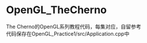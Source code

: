 # OpenGL_TheCherno
The Cherno的OpenGL系列教程代码，每集对应，自留参考<br/>
代码保存在OpenGL_Practice1/src/Application.cpp中
